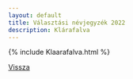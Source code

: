 ```yaml
---
layout: default
title: Választási névjegyzék 2022
description: Klárafalva
---
```


{% include Klaarafalva.html %}

[Vissza](./)
